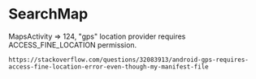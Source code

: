 # SearchMap

MapsActivity => 124, "gps" location provider requires ACCESS_FINE_LOCATION permission.

    https://stackoverflow.com/questions/32083913/android-gps-requires-access-fine-location-error-even-though-my-manifest-file
